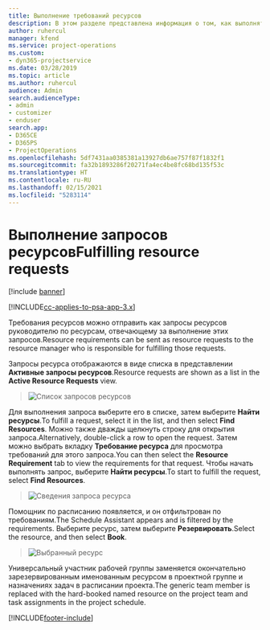 ```yaml
---
title: Выполнение требований ресурсов
description: В этом разделе представлена информация о том, как выполнять требования ресурсов.
author: ruhercul
manager: kfend
ms.service: project-operations
ms.custom:
- dyn365-projectservice
ms.date: 03/28/2019
ms.topic: article
ms.author: ruhercul
audience: Admin
search.audienceType:
- admin
- customizer
- enduser
search.app:
- D365CE
- D365PS
- ProjectOperations
ms.openlocfilehash: 5df7431aa0385381a13927db6ae757f87f1832f1
ms.sourcegitcommit: fa32b1893286f20271fa4ec4be8fc68bd135f53c
ms.translationtype: HT
ms.contentlocale: ru-RU
ms.lasthandoff: 02/15/2021
ms.locfileid: "5283114"
---
```

# <a name="fulfilling-resource-requests"></a><span data-ttu-id="a4615-103">Выполнение запросов ресурсов</span><span class="sxs-lookup"><span data-stu-id="a4615-103">Fulfilling resource requests</span></span>

[!include [banner](../includes/psa-now-project-operations.md)]

[!INCLUDE[cc-applies-to-psa-app-3.x](../includes/cc-applies-to-psa-app-3x.md)]

<span data-ttu-id="a4615-104">Требования ресурсов можно отправить как запросы ресурсов руководителю по ресурсам, отвечающему за выполнение этих запросов.</span><span class="sxs-lookup"><span data-stu-id="a4615-104">Resource requirements can be sent as resource requests to the resource manager who is responsible for fulfilling those requests.</span></span>

<span data-ttu-id="a4615-105">Запросы ресурса отображаются в виде списка в представлении **Активные запросы ресурсов**.</span><span class="sxs-lookup"><span data-stu-id="a4615-105">Resource requests are shown as a list in the **Active Resource Requests** view.</span></span>

> ![Список запросов ресурсов](media/Resource-Management-image59.png)

<span data-ttu-id="a4615-107">Для выполнения запроса выберите его в списке, затем выберите **Найти ресурсы**.</span><span class="sxs-lookup"><span data-stu-id="a4615-107">To fulfill a request, select it in the list, and then select **Find Resources**.</span></span> <span data-ttu-id="a4615-108">Можно также дважды щелкнуть строку для открытия запроса.</span><span class="sxs-lookup"><span data-stu-id="a4615-108">Alternatively, double-click a row to open the request.</span></span> <span data-ttu-id="a4615-109">Затем можно выбрать вкладку **Требование ресурса** для просмотра требований для этого запроса.</span><span class="sxs-lookup"><span data-stu-id="a4615-109">You can then select the **Resource Requirement** tab to view the requirements for that request.</span></span> <span data-ttu-id="a4615-110">Чтобы начать выполнять запрос, выберите **Найти ресурсы**.</span><span class="sxs-lookup"><span data-stu-id="a4615-110">To start to fulfill the request, select **Find Resources**.</span></span>

> ![Сведения запроса ресурса](media/Resource-Management-image60.png)

<span data-ttu-id="a4615-112">Помощник по расписанию появляется, и он отфильтрован по требованиям.</span><span class="sxs-lookup"><span data-stu-id="a4615-112">The Schedule Assistant appears and is filtered by the requirements.</span></span> <span data-ttu-id="a4615-113">Выберите ресурс, затем выберите **Резервировать**.</span><span class="sxs-lookup"><span data-stu-id="a4615-113">Select the resource, and then select **Book**.</span></span>

> ![Выбранный ресурс](media/Resource-Management-image61.png)

<span data-ttu-id="a4615-115">Универсальный участник рабочей группы заменяется окончательно зарезервированным именованным ресурсом в проектной группе и назначениях задач в расписании проекта.</span><span class="sxs-lookup"><span data-stu-id="a4615-115">The generic team member is replaced with the hard-booked named resource on the project team and task assignments in the project schedule.</span></span>


[!INCLUDE[footer-include](../includes/footer-banner.md)]